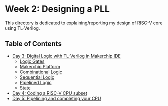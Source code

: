 # Week 2: Designing a PLL
This directory is dedicated to explaining/reporting my design of RISC-V core using TL-Verilog.

## Table of Contents
* [Day 3: Digital Logic with TL-Verilog in Makerchip IDE]()
  - [Logic Gates]()
  - [Makerchip Platform]()
  - [Combinational Logic]()
  - [Sequential Logic]()
  - [Pipelined Logic]()
  - [State]()
* [Day 4: Coding a RISC-V CPU subset]()
* [Day 5: Pipelining and completing your CPU]()
